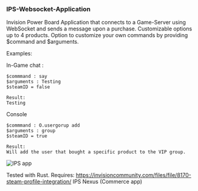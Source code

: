 ### IPS-Websocket-Application
Invision Power Board Application that connects to a Game-Server using WebSocket and sends a message upon a purchase.
Customizable options up to 4 products.
Option to customize your own commands by providing $command and $arguments.

Examples:

In-Game chat :
```
$commmand : say
$arguments : Testing
$steamID = false

Result:
Testing
```

Console
```
$commmand : O.usergorup add
$arguments : group
$steamID = true

Result:
Will add the user that bought a specific product to the VIP group.
```
<img src="https://i.imgur.com/xXoamOX.png" alt="IPS app">

Tested with Rust.
Requires:
https://invisioncommunity.com/files/file/8170-steam-profile-integration/
IPS Nexus (Commerce app)

